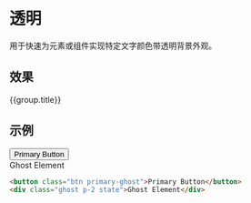 # 透明

用于快速为元素或组件实现特定文字颜色带透明背景外观。

## 效果

<Example class="col gap-6" background="light-grid">
  <div v-for="group in colors" :key="group.name || group.title">
    <div class="mb-3 font-bold">{{group.title}}</div>
    <div class="row flex-wrap gap-4">
      <StyleTile
          v-for="item in group.items"
          :key="item.name"
          tileClass="rounded h-8 w-28 font-mono text-sm"
          :title="true"
          v-bind="{...item}"
      />
    </div>
  </div>
</Example>

## 示例

<Example class="col items-start gap-3">
  <button class="btn primary-ghost">Primary Button</button>
  <div class="ghost p-2 state">Ghost Element</div>
</Example>

```html
<button class="btn primary-ghost">Primary Button</button>
<div class="ghost p-2 state">Ghost Element</div>
```

<script setup>
    const colors = [
        {
            name: 'default',
            title: '默认',
            items: [
                {name: 'ghost'}
            ],
        }, {
            name: 'semantic',
            title: '语义化',
            items: [
                {name: 'primary-ghost'},
                {name: 'secondary-ghost'},
                {name: 'success-ghost'},
                {name: 'warning-ghost'},
                {name: 'danger-ghost'},
                {name: 'important-ghost'},
                {name: 'special-ghost'},
            ],
        }
    ];
</script>
